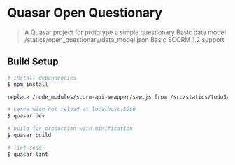 # Quasar Open Questionary

> A Quasar project for prototype a simple questionary
Basic data model /statics/open_questionary/data_model.json
Basic SCORM 1.2 support

## Build Setup

``` bash
# install dependencies
$ npm install

replace /node_modules/scorm-api-wrapper/saw.js from /src/statics/todoScormWrapper/saw.js

# serve with hot reload at localhost:8080
$ quasar dev

# build for production with minification
$ quasar build

# lint code
$ quasar lint
```

